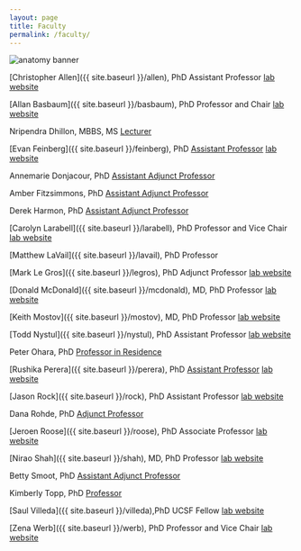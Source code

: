 ```yaml
---
layout: page
title: Faculty
permalink: /faculty/
---
```


![anatomy banner](../img/banner.jpg) 

[Christopher Allen]({{ site.baseurl }}/allen), PhD Assistant Professor	[lab website](http://sabre.ucsf.edu/faculty/christopher_allen.html) 

[Allan Basbaum]({{ site.baseurl }}/basbaum), PhD 	Professor and Chair   [lab website](http://basbaumlab.ucsf.edu)

Nripendra Dhillon, MBBS, MS [Lecturer](https://directory.ucsf.edu/?q=Nripendra+Dhillon)

[Evan Feinberg]({{ site.baseurl }}/feinberg), PhD [Assistant Professor](https://directory.ucsf.edu/people/search/id/112949) [lab website](http://www.evanfeinberglab.com/)

Annemarie Donjacour, PhD	[Assistant Adjunct Professor](https://directory.ucsf.edu/?q=Annemarie+Donjacour) 

Amber Fitzsimmons, PhD  [Assistant Adjunct Professor](https://directory.ucsf.edu/?q=Amber+Fitzsimmons)
  
Derek Harmon, PhD [Assistant Adjunct Professor](https://directory.ucsf.edu/people/search/id/113046)	  

[Carolyn Larabell]({{ site.baseurl }}/larabell), PhD 	Professor and Vice Chair	[lab website](http://ncxt.lbl.gov/)  

[Matthew LaVail]({{ site.baseurl }}/lavail), PhD 	Professor	  

[Mark Le Gros]({{ site.baseurl }}/legros), PhD	Adjunct Professor	[lab website](http://ncxt.lbl.gov/)

[Donald McDonald]({{ site.baseurl }}/mcdonald), MD, PhD 	Professor	[lab website](http://mcdonald.ucsf.edu/)  

[Keith Mostov]({{ site.baseurl }}/mostov), MD, PhD 	Professor	[lab website](http://mostovlab.ucsf.edu)  

[Todd Nystul]({{ site.baseurl }}/nystul), PhD 	Assistant Professor		[lab website](http://nystullab.ucsf.edu/) 

Peter Ohara, PhD	[Professor in Residence](https://directory.ucsf.edu/?q=peter+ohara) 

[Rushika Perera]({{ site.baseurl }}/perera), PhD [Assistant Professor](https://directory.ucsf.edu/?q=Rushika+Perera) [lab website](http://www.rushikapereralab.com/)

[Jason Rock]({{ site.baseurl }}/rock), PhD 	Assistant Professor	   [lab website](http://rocklab.ucsf.edu/) 

Dana Rohde, PhD	 [Adjunct Professor](https://directory.ucsf.edu/?q=Dana+Rohde)   

[Jeroen Roose]({{ site.baseurl }}/roose), PhD 	Associate Professor		[lab website](http://rooselab.ucsf.edu)  

[Nirao Shah]({{ site.baseurl }}/shah), MD, PhD 	 Professor 	[lab website](http://shahlab.ucsf.edu/) 

Betty Smoot, PhD	[Assistant Adjunct Professor](https://directory.ucsf.edu/?q=betty+smoot)

Kimberly Topp, PhD	[Professor](https://directory.ucsf.edu/?q=Kimberly+Topp)  

[Saul Villeda]({{ site.baseurl }}/villeda),PhD	UCSF Fellow 	[lab website](http://villedalab.ucsf.edu/) 

[Zena Werb]({{ site.baseurl }}/werb), PhD 	Professor and Vice Chair	[lab website](http://werblab.ucsf.edu)	 













 



